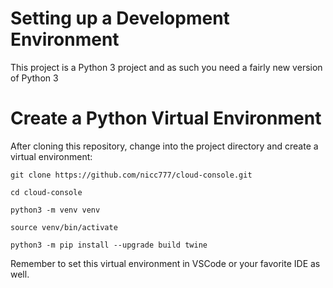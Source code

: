 # Setting up a Development Environment

This project is a Python 3 project and as such you need a fairly new version of Python 3

# Create a Python Virtual Environment

After cloning this repository, change into the project directory and create a virtual environment:

```shell
git clone https://github.com/nicc777/cloud-console.git

cd cloud-console

python3 -m venv venv

source venv/bin/activate

python3 -m pip install --upgrade build twine
```

Remember to set this virtual environment in VSCode or your favorite IDE as well.
